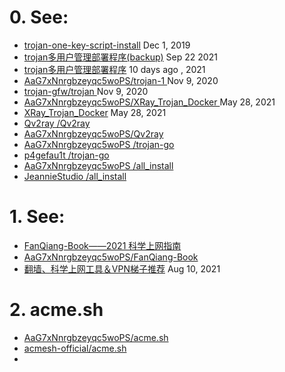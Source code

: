 # 0. See:
 - [trojan-one-key-script-install](https://github.com/AaG7xNnrgbzeyqc5woPS/trojan-one-key-script-install)  Dec 1, 2019
 - [trojan多用户管理部署程序(backup)](https://github.com/AaG7xNnrgbzeyqc5woPS/trojan-2)  Sep 22 2021
 - [trojan多用户管理部署程序](https://github.com/Jrohy/trojan)                       10 days ago , 2021
 - [ AaG7xNnrgbzeyqc5woPS/trojan-1 ](https://github.com/AaG7xNnrgbzeyqc5woPS/trojan-1) Nov 9, 2020
 - [ trojan-gfw/trojan ](https://github.com/trojan-gfw/trojan)        Nov 9, 2020
 - [ AaG7xNnrgbzeyqc5woPS/XRay_Trojan_Docker ](https://github.com/AaG7xNnrgbzeyqc5woPS/XRay_Trojan_Docker)  May 28, 2021
 - [XRay_Trojan_Docker](https://github.com/maidoudouo/XRay_Trojan_Docker)  May 28, 2021
 - [Qv2ray /Qv2ray ](https://github.com/Qv2ray/Qv2ray)
 - [AaG7xNnrgbzeyqc5woPS/Qv2ray](https://github.com/AaG7xNnrgbzeyqc5woPS/Qv2ray)
 - [ AaG7xNnrgbzeyqc5woPS /trojan-go ](https://github.com/AaG7xNnrgbzeyqc5woPS/trojan-go)
 - [ p4gefau1t /trojan-go](https://github.com/p4gefau1t/trojan-go)
 - [ AaG7xNnrgbzeyqc5woPS /all_install](https://github.com/AaG7xNnrgbzeyqc5woPS/all_install)
 - [ JeannieStudio /all_install ](https://github.com/JeannieStudio/all_install)


# 1. See:
  - [FanQiang-Book——2021 科学上网指南](https://github.com/xiaoming-ssr/FanQiang-Book)
  - [AaG7xNnrgbzeyqc5woPS/FanQiang-Book ](https://github.com/AaG7xNnrgbzeyqc5woPS/FanQiang-Book)
  - [翻墙、科学上网工具＆VPN梯子推荐](https://github.com/AaG7xNnrgbzeyqc5woPS/fanqiang-vpn.github.io)  Aug 10, 2021

# 2. acme.sh
  - [ AaG7xNnrgbzeyqc5woPS/acme.sh ](https://github.com/AaG7xNnrgbzeyqc5woPS/acme.sh)
  - [ acmesh-official/acme.sh ](https://github.com/acmesh-official/acme.sh)
  - 


